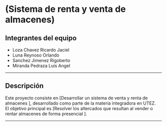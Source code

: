 # (Sistema de renta y venta de almacenes)

## Integrantes del equipo

- Loza Chavez Ricardo Jaciel  
- Luna Reynoso Orlando  
- Sanchez Jimenez Rigoberto  
- Miranda Pedraza Luis Angel

---

## Descripción

Este proyecto consiste en \[Desarrollar un sistema de venta y renta de almacenes \], desarrollado como parte de la materia integradora en UTEZ.  
El objetivo principal es \[Resolver los altercados que resultan al vender o rentar almacenes de forma presencial \].

---


